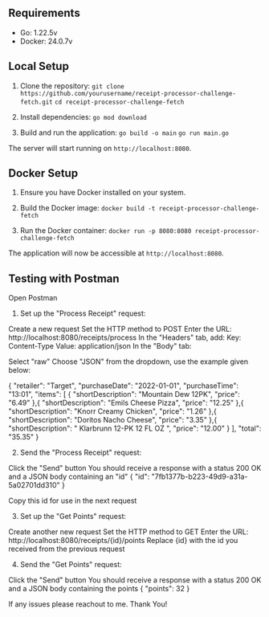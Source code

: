 ## Requirements

- Go: 1.22.5v
- Docker: 24.0.7v

## Local Setup

1. Clone the repository:
`git clone https://github.com/yourusername/receipt-processor-challenge-fetch.git`
`cd receipt-processor-challenge-fetch`

2. Install dependencies:
`go mod download`

3. Build and run the application:
`go build -o main` 
`go run main.go`

The server will start running on `http://localhost:8080`.

## Docker Setup

1. Ensure you have Docker installed on your system.

2. Build the Docker image:
`docker build -t receipt-processor-challenge-fetch`

3. Run the Docker container:
`docker run -p 8080:8080 receipt-processor-challenge-fetch`

The application will now be accessible at `http://localhost:8080`.


## Testing with Postman

Open Postman
1. Set up the "Process Receipt" request:

Create a new request
Set the HTTP method to POST
Enter the URL: http://localhost:8080/receipts/process
In the "Headers" tab, add:
Key: Content-Type
Value: application/json
In the "Body" tab:

Select "raw"
Choose "JSON" from the dropdown, use the example given below:

{
  "retailer": "Target",
  "purchaseDate": "2022-01-01",
  "purchaseTime": "13:01",
  "items": [
    {
      "shortDescription": "Mountain Dew 12PK",
      "price": "6.49"
    },{
      "shortDescription": "Emils Cheese Pizza",
      "price": "12.25"
    },{
      "shortDescription": "Knorr Creamy Chicken",
      "price": "1.26"
    },{
      "shortDescription": "Doritos Nacho Cheese",
      "price": "3.35"
    },{
      "shortDescription": "   Klarbrunn 12-PK 12 FL OZ  ",
      "price": "12.00"
    }
  ],
  "total": "35.35"
}

2. Send the "Process Receipt" request:

Click the "Send" button
You should receive a response with a status 200 OK and a JSON body containing an "id"
{ "id": "7fb1377b-b223-49d9-a31a-5a02701dd310" }

Copy this id for use in the next request

3. Set up the "Get Points" request:

Create another new request
Set the HTTP method to GET
Enter the URL: http://localhost:8080/receipts/{id}/points
Replace {id} with the id you received from the previous request


4. Send the "Get Points" request:

Click the "Send" button
You should receive a response with a status 200 OK and a JSON body containing the points
{ "points": 32 }

If any issues please reachout to me. Thank You!
